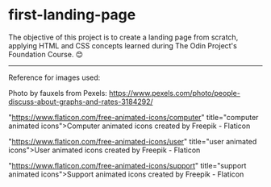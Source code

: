 # first-landing-page

The objective of this project is to create a landing page from scratch, applying HTML and CSS concepts learned during The Odin Project's Foundation Course. 😊



--------------------------------------------------------------------------------------------------------------------------------------
Reference for images used: 

Photo by fauxels from Pexels: https://www.pexels.com/photo/people-discuss-about-graphs-and-rates-3184292/

"https://www.flaticon.com/free-animated-icons/computer" title="computer animated icons">Computer animated icons created by Freepik - Flaticon

"https://www.flaticon.com/free-animated-icons/user" title="user animated icons">User animated icons created by Freepik - Flaticon

"https://www.flaticon.com/free-animated-icons/support" title="support animated icons">Support animated icons created by Freepik - Flaticon
